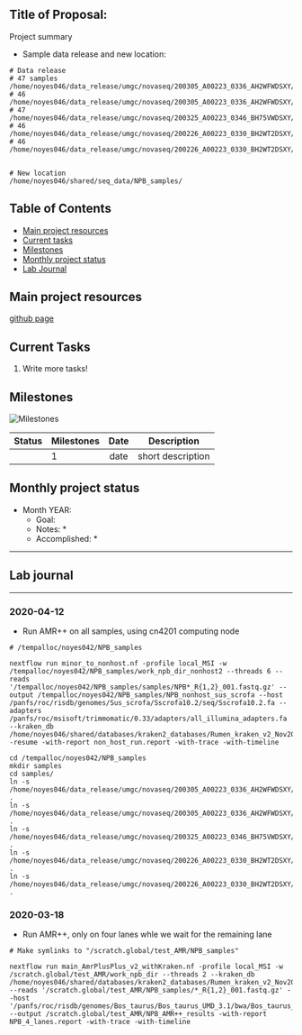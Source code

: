 Title of Proposal:
------------

Project summary
* Sample data release and new location:
```
# Data release
# 47 samples
/home/noyes046/data_release/umgc/novaseq/200305_A00223_0336_AH2WFWDSXY/Noyes_Project_011_Pool_1
# 46
/home/noyes046/data_release/umgc/novaseq/200305_A00223_0336_AH2WFWDSXY/Noyes_Project_011_Pool_5
# 47
/home/noyes046/data_release/umgc/novaseq/200325_A00223_0346_BH75VWDSXY/Noyes_Project_011_Pool_2
# 46
/home/noyes046/data_release/umgc/novaseq/200226_A00223_0330_BH2WT2DSXY/Noyes_Project_011_Pool_3
# 46
/home/noyes046/data_release/umgc/novaseq/200226_A00223_0330_BH2WT2DSXY/Noyes_Project_011_Pool_4


# New location
/home/noyes046/shared/seq_data/NPB_samples/
```



Table of Contents
-----
* [Main project resources](#main-project-resources)
* [Current tasks](#current-tasks)
* [Milestones](#milestones)
* [Monthly project status](#monthly-project-status)
* [Lab Journal](#lab-journal)

## Main project resources

[github page](https://github.com/EnriqueDoster/project_lab_notebooks)



## Current Tasks

  1. Write more tasks!
  
## Milestones

![Milestones]( "timeline")

| Status | Milestones| Date  | Description  |
| -------| ------------- |:------------:| ------------|
| | 1      | date  | short description |

    
## Monthly project status

- Month YEAR:
  * Goal: 
  * Notes:
    * 
  * Accomplished: 
    * 


***
## Lab journal
---------------------------------------------------------------------------------------------------------------

### 2020-04-12
* Run AMR++ on all samples, using cn4201 computing node

```
# /tempalloc/noyes042/NPB_samples

nextflow run minor_to_nonhost.nf -profile local_MSI -w /tempalloc/noyes042/NPB_samples/work_npb_dir_nonhost2 --threads 6 --reads '/tempalloc/noyes042/NPB_samples/samples/NPB*_R{1,2}_001.fastq.gz' --output /tempalloc/noyes042/NPB_samples/NPB_nonhost_sus_scrofa --host /panfs/roc/risdb/genomes/Sus_scrofa/Sscrofa10.2/seq/Sscrofa10.2.fa --adapters /panfs/roc/msisoft/trimmomatic/0.33/adapters/all_illumina_adapters.fa --kraken_db /home/noyes046/shared/databases/kraken2_databases/Rumen_kraken_v2_Nov2019/ -resume -with-report non_host_run.report -with-trace -with-timeline

```


```
cd /tempalloc/noyes042/NPB_samples
mkdir samples
cd samples/
ln -s /home/noyes046/data_release/umgc/novaseq/200305_A00223_0336_AH2WFWDSXY/Noyes_Project_011_Pool_1/*.gz .
ln -s /home/noyes046/data_release/umgc/novaseq/200305_A00223_0336_AH2WFWDSXY/Noyes_Project_011_Pool_5/*.gz .
ln -s /home/noyes046/data_release/umgc/novaseq/200325_A00223_0346_BH75VWDSXY/Noyes_Project_011_Pool_2/*.gz .
ln -s /home/noyes046/data_release/umgc/novaseq/200226_A00223_0330_BH2WT2DSXY/Noyes_Project_011_Pool_4/*.gz .
ln -s /home/noyes046/data_release/umgc/novaseq/200226_A00223_0330_BH2WT2DSXY/Noyes_Project_011_Pool_3/*.gz .

```




### 2020-03-18
 
* Run AMR++, only on four lanes whle we wait for the remaining lane

```
# Make symlinks to "/scratch.global/test_AMR/NPB_samples"

nextflow run main_AmrPlusPlus_v2_withKraken.nf -profile local_MSI -w /scratch.global/test_AMR/work_npb_dir --threads 2 --kraken_db /home/noyes046/shared/databases/kraken2_databases/Rumen_kraken_v2_Nov2019/ --reads '/scratch.global/test_AMR/NPB_samples/*_R{1,2}_001.fastq.gz' --host '/panfs/roc/risdb/genomes/Bos_taurus/Bos_taurus_UMD_3.1/bwa/Bos_taurus_UMD_3.1.fa' --output /scratch.global/test_AMR/NPB_AMR++_results -with-report NPB_4_lanes.report -with-trace -with-timeline
```


